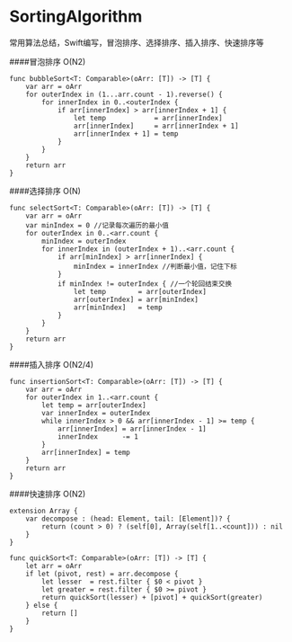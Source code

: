 # SortingAlgorithm
常用算法总结，Swift编写，冒泡排序、选择排序、插入排序、快速排序等


####冒泡排序 O(N2)
    
    func bubbleSort<T: Comparable>(oArr: [T]) -> [T] {
        var arr = oArr
        for outerIndex in (1...arr.count - 1).reverse() {
            for innerIndex in 0..<outerIndex {
                if arr[innerIndex] > arr[innerIndex + 1] {
                    let temp            = arr[innerIndex]
                    arr[innerIndex]     = arr[innerIndex + 1]
                    arr[innerIndex + 1] = temp
                }
            }
        }
        return arr
    }

 
####选择排序 O(N)
    
    func selectSort<T: Comparable>(oArr: [T]) -> [T] {
        var arr = oArr
        var minIndex = 0 //记录每次遍历的最小值
        for outerIndex in 0..<arr.count {
            minIndex = outerIndex
            for innerIndex in (outerIndex + 1)..<arr.count {
                if arr[minIndex] > arr[innerIndex] {
                    minIndex = innerIndex //判断最小值，记住下标
                }
                if minIndex != outerIndex { //一个轮回结束交换
                    let temp        = arr[outerIndex]
                    arr[outerIndex] = arr[minIndex]
                    arr[minIndex]   = temp
                }
            }
        }
        return arr
    }


####插入排序 O(N2/4)
  
    func insertionSort<T: Comparable>(oArr: [T]) -> [T] {
        var arr = oArr
        for outerIndex in 1..<arr.count {
            let temp = arr[outerIndex]
            var innerIndex = outerIndex
            while innerIndex > 0 && arr[innerIndex - 1] >= temp {
                arr[innerIndex] = arr[innerIndex - 1]
                innerIndex      -= 1
            }
            arr[innerIndex] = temp
        }
        return arr
    }


####快速排序 O(N2)

    extension Array {
        var decompose : (head: Element, tail: [Element])? {
            return (count > 0) ? (self[0], Array(self[1..<count])) : nil
        }
    }
    
    func quickSort<T: Comparable>(oArr: [T]) -> [T] {
        let arr = oArr
        if let (pivot, rest) = arr.decompose {
            let lesser  = rest.filter { $0 < pivot }
            let greater = rest.filter { $0 >= pivot }
            return quickSort(lesser) + [pivot] + quickSort(greater)
        } else {
            return []
        }
    }







